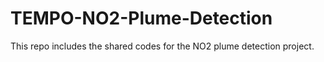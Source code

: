 # TEMPO-NO2-Plume-Detection
This repo includes the shared codes for the NO2 plume detection project. 
